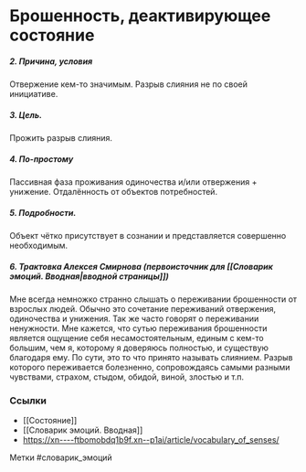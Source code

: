 #  Брошенность, деактивирующее состояние

##### 2. Причина, условия
Отвержение кем-то значимым. Разрыв слияния не по своей инициативе.
##### 3. Цель.
Прожить разрыв слияния.
##### 4. По-простому
Пассивная фаза проживания одиночества и/или отвержения + унижение. Отдалённость от объектов потребностей.
##### 5. Подробности.
Объект чётко присутствует в сознании и представляется совершенно необходимым.
##### 6. Трактовка Алексея Смирнова (первоисточник для [[Словарик эмоций. Вводная|вводной страницы]])
Мне всегда немножко странно слышать о переживании брошенности от взрослых людей. Обычно это сочетание переживаний отвержения, одиночества и унижения. Так же часто говорят о переживании ненужности. Мне кажется, что сутью переживания брошенности является ощущение себя несамостоятельным, единым с кем-то большим, чем я, которому я доверяюсь полностью, и существую благодаря ему. По сути, это то что принято называть слиянием. Разрыв которого переживается болезненно, сопровождаясь самыми разными чувствами, страхом, стыдом, обидой, виной, злостью и т.п.


### Ссылки
- [[Состояние]]
- [[Словарик эмоций. Вводная]]
- https://xn----ftbomobdq1b9f.xn--p1ai/article/vocabulary_of_senses/


Метки #словарик_эмоций 

